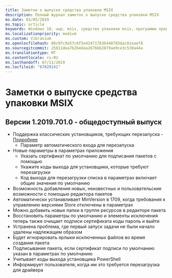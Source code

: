 ```yaml
---
title: Заметки о выпуске средства упаковки MSIX
description: Полный журнал заметок о выпуске средства упаковки MSIX
ms.date: 03/05/2019
ms.topic: article
keywords: Windows 10, uwp, msix, средство упаковки msix, программа предварительной оценки
ms.localizationpriority: medium
ms.custom: Vibranium
ms.openlocfilehash: 08c07c9a57c6f5e42471763b448783dac81eaef8
ms.sourcegitcommit: 25811dea7b2b4daa267bbb2879ae9ce3c530a44a
ms.translationtype: MT
ms.contentlocale: ru-RU
ms.lasthandoff: 07/11/2019
ms.locfileid: "67829141"
---
```

# <a name="msix-packaging-tool-release-notes"></a>Заметки о выпуске средства упаковки MSIX

## <a name="version-120197010---public-release"></a>Версии 1.2019.701.0 - общедоступный выпуск

- Поддержка классических установщиков, требующих перезапуска - [Подробнее](../support-restart.md)
    - Параметр автоматического входа для перезапуска 
- Новые параметры в параметрах приложения
    - Указать сертификат по умолчанию для подписания пакетов с помощью 
    - Укажите коды выхода для установщики, которые требуют перезагрузки
    - Код выхода для перезагрузки списка в параметрах включает общие значения по умолчанию
- Возможность добавления новых, неизвестных и пользовательские возможности с помощью редактора пакетов
- Автоматически устанавливает MinVersion в 1709, когда требования к управлению версиями Store отключены в параметрах
- Можно добавить новые папки в группе ресурсов в редакторе пакета
- Восстановить параметры по умолчанию и элементы исключения теперь также очищает подписи сертификата коды пароль и выйти
- Устранена проблема, где первый запуск задачи не были начало удалены надлежащим образом
- Будет игнорировать ярлыки исключенных файлов во время создания пакета
- Подписывание пакета, если сертификат подписи по умолчанию указан в параметрах по умолчанию
- Учитывает коды выхода установщика PowerShell
- Информирует пользователя, когда им это требуется перезагрузка для драйвера
